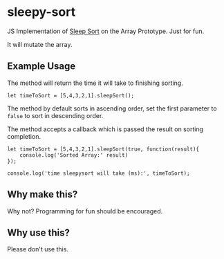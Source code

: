 # sleepy-sort
JS Implementation of [Sleep Sort](https://www.cs.princeton.edu/courses/archive/fall13/cos226/lectures/52Tries.pdf) on the Array Prototype. Just for fun.

It will mutate the array.

## Example Usage
The method will return the time it will take to finishing sorting.
```
let timeToSort = [5,4,3,2,1].sleepSort();
```

The method by default sorts in ascending order, set the first parameter to `false` to sort in descending order.

The method accepts a callback which is passed the result on sorting completion.

```
let timeToSort = [5,4,3,2,1].sleepSort(true, function(result){
    console.log('Sorted Array:' result)
});

console.log('time sleepysort will take (ms):', timeToSort);
```

## Why make this?
Why not? Programming for fun should be encouraged.

## Why use this?
Please don't use this.